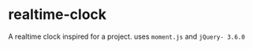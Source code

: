 # realtime-clock

 A realtime clock inspired for a project.
uses ```moment.js``` and ```jQuery- 3.6.0```
